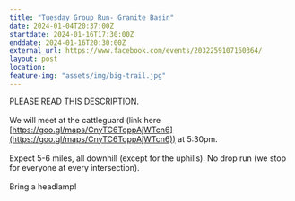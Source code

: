 ```yaml
---
title: "Tuesday Group Run- Granite Basin"
date: 2024-01-04T20:37:00Z
startdate: 2024-01-16T17:30:00Z
enddate: 2024-01-16T20:30:00Z
external_url: https://www.facebook.com/events/2032259107160364/
layout: post
location: 
feature-img: "assets/img/big-trail.jpg"
---
```


PLEASE READ THIS DESCRIPTION. <br>
  <br>
  We will meet at the cattleguard (link here [https://goo.gl/maps/CnyTC6ToppAjWTcn6](https://goo.gl/maps/CnyTC6ToppAjWTcn6)) at 5&#58;30pm. <br>
  <br>
  Expect 5-6 miles, all downhill (except for the uphills). No drop run (we stop for everyone at every intersection). <br>
  <br>
  Bring a headlamp!<br>
  <br>
  <br>
  
